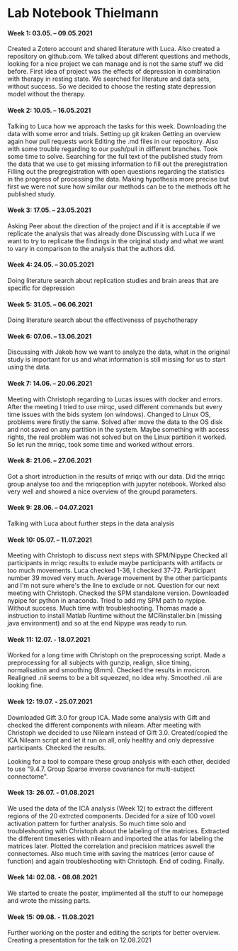# Lab Notebook Thielmann

#### Week 1: 03.05. – 09.05.2021

Created a Zotero account and shared literature with Luca. Also created a repository on github.com.
We talked about different questions and methods, looking for a nice project we can manage and is not the same stuff we did before.
First idea of project was the effects of depression in combination with therapy in resting state. We searched for literature and data sets, without success.
So we decided to choose the resting state depression model without the therapy. 

#### Week 2: 10.05. – 16.05.2021

Talking to Luca how we approach the tasks for this week.
Downloading the data with some error and trials.
Setting up git kraken
Getting an overview again how pull requests work
Editing the .md files in our repository. Also with some trouble regarding to our push/pull in different branches. Took some time to solve.
Searching for the full text of the published study from the data that we use to get missing information to fill out the preregistration
Filling out the pregregistration with open questions regarding the statistics in the progress of processing the data.
Making hypothesis more precise but first we were not sure how similar our methods can be to the methods oft he published study.

#### Week 3: 17.05. – 23.05.2021

Asking Peer about the direction of the project and if it is acceptable if we replicate the analysis that was already done
Discussing with Luca if we want to try to replicate the findings in the original study and what we want to vary in comparison to the analysis that the authors did.

#### Week 4: 24.05. – 30.05.2021

Doing literature search about replication studies and brain areas that are specific for depression

#### Week 5: 31.05. – 06.06.2021

Doing literature search about the effectiveness of psychotherapy

#### Week 6: 07.06. – 13.06.2021

Discussing with Jakob how we want to analyze the data, what in the original study is important for us and what information is still missing for us to start using the data.

#### Week 7: 14.06. – 20.06.2021

Meeting with Christoph regarding to Lucas issues with docker and errors. 
After the meeting I tried to use mirqc, used different commands but every time issues with the bids system (on windows).
Changed to Linux OS, problems were firstly the same. Solved after move the data to the OS disk and not saved on any partition in the system. Maybe something with access rights, the real problem was not solved but on the Linux partition it worked.
So let run the mriqc, took some time and worked without errors.

#### Week 8: 21.06. – 27.06.2021

Got a short introduction in the results of mriqc with our data. 
Did the mriqc group analyse too and the mriqception with jupyter notebook. 
Worked also very well and showed a nice overview of the groupd parameters. 

#### Week 9: 28.06. – 04.07.2021

Talking with Luca about further steps in the data analysis

#### Week 10: 05.07. – 11.07.2021

Meeting with Christoph to discuss next steps with SPM/Nipype
Checked all participants in mriqc results to exlude maybe participants with artifacts or too much movements. 
Luca checked 1-36, I checked 37-72. Participant number 39 moved very much. Average movement by the other participants and I'm not sure where's the line to exclude or not. 
Question for our next meeting with Christoph.
Checked the SPM standalone version.
Downloaded nypipe for python in anaconda. Tried to add my SPM path to nypipe. Without success.
Much time with troubleshooting.
Thomas made a instruction to install Matlab Runtime without the MCRinstaller.bin (missing java environment) and so at the end Nipype was ready to run.

#### Week 11: 12.07. - 18.07.2021
Worked for a long time with Christoph on the preprocessing script.
Made a preprocessing for all subjects with gunzip, realign, slice timing, normalisation and smoothing (8mm).
Checked the results in mrcicron. Realigned .nii seems to be a bit squeezed, no idea why. Smoothed .nii are looking fine.


#### Week 12: 19.07. - 25.07.2021
Downloaded Gift 3.0 for group ICA. Made some analysis with Gift and checked the different components with nilearn. 
After meeting with Christoph we decided to use Nilearn instead of Gift 3.0. 
Created/copied the ICA Nilearn script and let it run on all, only healthy and only depressive participants. 
Checked the results.

Looking for a tool to compare these group analysis with each other, decided to use "9.4.7. Group Sparse inverse covariance for multi-subject connectome".

#### Week 13: 26.07. - 01.08.2021
We used the data of the ICA analysis (Week 12) to extract the different regions of the 20 extrcted components. Decided for a size of 100 voxel activation pattern for further analysis. 
So much time solo and troubleshooting with Christoph about the labeling of the matrices.
Extracted the different timeseries with nilearn and imported the atlas for labeling the matrices later.
Plotted the correlation and precision matrices aswell the connectomes.
Also much time with saving the matrices (error cause of function) and again troubleshooting with Christoph. 
End of coding. Finally.

#### Week 14: 02.08. - 08.08.2021
We started to create the poster, implimented all the stuff to our homepage and wrote the missing parts. 

#### Week 15: 09.08. - 11.08.2021
Further working on the poster and editing the scripts for better overview. 
Creating a presentation for the talk on 12.08.2021 
